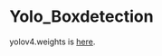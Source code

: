 # Yolo_Boxdetection
yolov4.weights is [here](https://drive.google.com/file/d/17k1rsUUxHLkZha_SteCJBQ7NHwERMjTD/view?usp=sharing).
